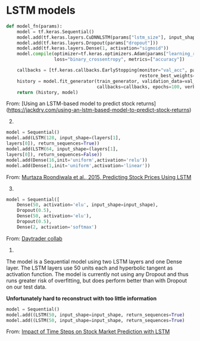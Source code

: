 # LSTM models

```python
def model_fn(params):
    model = tf.keras.Sequential()
    model.add(tf.keras.layers.CuDNNLSTM(params["lstm_size"], input_shape=(30, 2)))
    model.add(tf.keras.layers.Dropout(params["dropout"]))
    model.add(tf.keras.layers.Dense(1, activation="sigmoid"))
    model.compile(optimizer=tf.keras.optimizers.Adam(params["learning_rate"]),
                  loss="binary_crossentropy", metrics=["accuracy"])

    callbacks = [tf.keras.callbacks.EarlyStopping(monitor="val_acc", patience=5,
                                                  restore_best_weights=True)]
    history = model.fit_generator(train_generator, validation_data=val_generator,
                                  callbacks=callbacks, epochs=100, verbose=0).history
    return (history, model)
```
From: [Using an LSTM-based model to predict stock returns] (https://jackdry.com/using-an-lstm-based-model-to-predict-stock-returns)

2. 
```python
model = Sequential()
model.add(LSTM(128, input_shape=(layers[1],
layers[0]), return_sequences=True))
model.add(LSTM(64, input_shape=(layers[1],
layers[0]), return_sequences=False))
model.add(Dense(16,init='uniform',activation='relu'))
model.add(Dense(1,init='uniform',activation='linear'))
```
From: [Murtaza Roondiwala et al., 2015, Predicting Stock Prices Using LSTM](https://pdfs.semanticscholar.org/3f5a/cb5ce4ad79f08024979149767da6d35992ba.pdf)

3.
```python
model = Sequential([
    Dense(50, activation='elu', input_shape=input_shape),
    Dropout(0.5),
    Dense(50, activation='elu'),
    Dropout(0.5),
    Dense(2, activation='softmax')
```
From: [Daytrader collab](https://colab.research.google.com/drive/1W6TprjcxOdXsNwswkpm_XX2U_xld9_zZ)

1.
The model is a Sequential model using two LSTM layers
and one Dense layer. The LSTM layers use 50 units each
and hyperbolic tangent as activation function. The model is
currently not using any Dropout and thus runs greater risk of
overfitting, but does perform better than with Dropout on our
test data.  

**Unfortunately hard to reconstruct with too little information**
```python
model = Sequential()
model.add((LSTM(50, input_shape=input_shape, return_sequences=True)
model.add((LSTM(50, input_shape=input_shape, return_sequences=True)

```
From: [Impact of Time Steps on Stock Market Prediction with LSTM](https://kth.diva-portal.org/smash/get/diva2:1361305/FULLTEXT01.pdf)